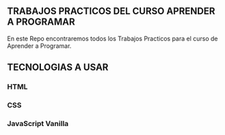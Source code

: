 ## TRABAJOS PRACTICOS DEL CURSO APRENDER A PROGRAMAR

En este Repo encontraremos todos los Trabajos Practicos para el curso de Aprender a Programar.

## TECNOLOGIAS A USAR
### HTML
### CSS
### JavaScript Vanilla
